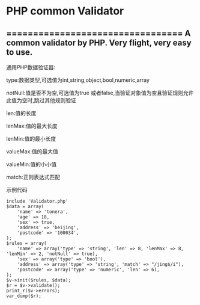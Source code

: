 # PHP common Validator
=================================
A common validator by PHP. Very flight, very easy to use.
------------------------------------------------------------
  通用PHP数据验证器:

  type:数据类型,可选值为int,string,object,bool,numeric,array
  
  notNull:值是否不为空,可选值为true 或者false,当验证对象值为空且验证规则允许此值为空时,跳过其他规则验证
  
  len:值的长度
  
  lenMax:值的最大长度
  
  lenMin:值的最小长度
  
  valueMax:值的最大值 
  
  valueMin:值的小小值
  
  match:正则表达式匹配

示例代码

    include 'Validator.php'
    $data = array(
        'name' => 'tonera',
        'age' => 18,
        'sex' => true,
        'address' => 'beijing',
        'postcode' => '100034',
    );
    $rules = array(
        'name' => array('type' => 'string', 'len' => 8, 'lenMax' => 8, 'lenMin' => 2, 'notNull' => true),
        'sex' => array('type' => 'bool'),
        'address' => array('type' => 'string', 'match' => "/jing$/i"),
        'postcode' => array('type' => 'numeric', 'len' => 6),
    );
    $v->init($rules, $data);
    $r = $v->validate();
    print_r($v->errors);
    var_dump($r);
